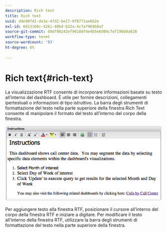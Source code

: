 ```yaml
---
description: Rich text
title: Rich text
uuid: d4e98fd1-da1e-47d2-be17-0f8771ae6b2e
exl-id: 6913160c-4261-40bd-b22a-4c7a7969b8a7
source-git-commit: d9df90242ef96188f4e4b5e6d04cfef196b0a628
workflow-type: tm+mt
source-wordcount: '93'
ht-degree: 6%

---
```


# Rich text{#rich-text}

La visualizzazione RTF consente di incorporare informazioni basate su testo all’interno del dashboard. È utile per fornire descrizioni, collegamenti ipertestuali o informazioni di tipo istruttivo. La barra degli strumenti di formattazione del testo nella parte superiore della finestra Rich Text consente di manipolare il formato del testo all’interno del corpo della finestra.

![](assets/rich_text.png)

Per aggiungere testo alla finestra RTF, posizionare il cursore all’interno del corpo della finestra RTF e iniziare a digitare. Per modificare il testo all’interno della finestra RTF, utilizzare la barra degli strumenti di formattazione del testo nella parte superiore della finestra.
